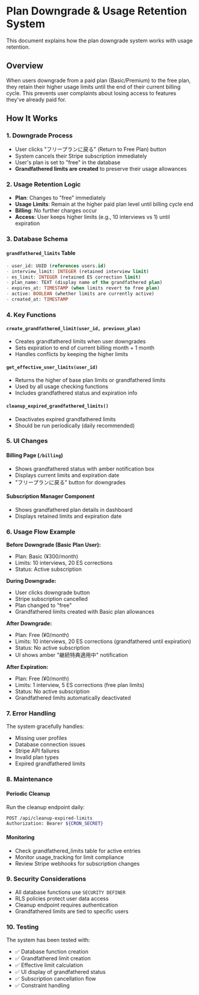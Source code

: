 # Plan Downgrade & Usage Retention System

This document explains how the plan downgrade system works with usage retention.

## Overview

When users downgrade from a paid plan (Basic/Premium) to the free plan, they retain their higher usage limits until the end of their current billing cycle. This prevents user complaints about losing access to features they've already paid for.

## How It Works

### 1. Downgrade Process
- User clicks "フリープランに戻る" (Return to Free Plan) button
- System cancels their Stripe subscription immediately  
- User's plan is set to "free" in the database
- **Grandfathered limits are created** to preserve their usage allowances

### 2. Usage Retention Logic
- **Plan**: Changes to "free" immediately
- **Usage Limits**: Remain at the higher paid plan level until billing cycle end
- **Billing**: No further charges occur
- **Access**: User keeps higher limits (e.g., 10 interviews vs 1) until expiration

### 3. Database Schema

#### `grandfathered_limits` Table
```sql
- user_id: UUID (references users.id)
- interview_limit: INTEGER (retained interview limit)
- es_limit: INTEGER (retained ES correction limit) 
- plan_name: TEXT (display name of the grandfathered plan)
- expires_at: TIMESTAMP (when limits revert to free plan)
- active: BOOLEAN (whether limits are currently active)
- created_at: TIMESTAMP
```

### 4. Key Functions

#### `create_grandfathered_limit(user_id, previous_plan)`
- Creates grandfathered limits when user downgrades
- Sets expiration to end of current billing month + 1 month
- Handles conflicts by keeping the higher limits

#### `get_effective_user_limits(user_id)`
- Returns the higher of base plan limits or grandfathered limits
- Used by all usage checking functions
- Includes grandfathered status and expiration info

#### `cleanup_expired_grandfathered_limits()`
- Deactivates expired grandfathered limits
- Should be run periodically (daily recommended)

### 5. UI Changes

#### Billing Page (`/billing`)
- Shows grandfathered status with amber notification box
- Displays current limits and expiration date
- "フリープランに戻る" button for downgrades

#### Subscription Manager Component
- Shows grandfathered plan details in dashboard
- Displays retained limits and expiration date

### 6. Usage Flow Example

**Before Downgrade (Basic Plan User):**
- Plan: Basic (¥300/month)
- Limits: 10 interviews, 20 ES corrections
- Status: Active subscription

**During Downgrade:**
- User clicks downgrade button
- Stripe subscription cancelled
- Plan changed to "free"
- Grandfathered limits created with Basic plan allowances

**After Downgrade:**
- Plan: Free (¥0/month)  
- Limits: 10 interviews, 20 ES corrections (grandfathered until expiration)
- Status: No active subscription
- UI shows amber "継続特典適用中" notification

**After Expiration:**
- Plan: Free (¥0/month)
- Limits: 1 interview, 5 ES corrections (free plan limits)
- Status: No active subscription
- Grandfathered limits automatically deactivated

### 7. Error Handling

The system gracefully handles:
- Missing user profiles
- Database connection issues
- Stripe API failures
- Invalid plan types
- Expired grandfathered limits

### 8. Maintenance

#### Periodic Cleanup
Run the cleanup endpoint daily:
```bash
POST /api/cleanup-expired-limits
Authorization: Bearer ${CRON_SECRET}
```

#### Monitoring
- Check grandfathered_limits table for active entries
- Monitor usage_tracking for limit compliance
- Review Stripe webhooks for subscription changes

### 9. Security Considerations

- All database functions use `SECURITY DEFINER`
- RLS policies protect user data access
- Cleanup endpoint requires authentication
- Grandfathered limits are tied to specific users

### 10. Testing

The system has been tested with:
- ✅ Database function creation
- ✅ Grandfathered limit creation  
- ✅ Effective limit calculation
- ✅ UI display of grandfathered status
- ✅ Subscription cancellation flow
- ✅ Constraint handling
